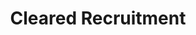 ---
layout: single-service
title: Cleared Recruitment
description: We fill your Classified and most Challenging Positions
sub-heading: We fill your Classified and most Challenging Positions
short-description: |-
 **RecruitTalent’s** team of seasoned professionals has the capability of providing cleared recruiting in support of US Intelligence and other Federal and State programs. Utilizing a combined database of nearly thousands of cleared candidates, we help recruit and track candidates using our ATS at the push of a button.  
social-image:
permalink: "cleared-recruitment"
card-icon-image: "/images/cleared-recruitment.svg"
card-thumbnail-image: "/images/cleared-recruitment-thumbnail.png"
button-text: LEARN MORE
is-visible-on-home-page: true
order: 4
banner-image: "/images/cleared-recruitment-banner.png"
banner-button-text: "GET STARTED"
banner-button-link: "/contact/"
second-section-left-image: "/images/contingent-staffing-section-2-left.png"
second-section-left-image-alt: 
second-section-right-heading: 
second-section-right-description: |- 
 **RecruitTalent** leverages its mature, quality-certified processes to provide a variety of standard and customized solutions and programs to help clients optimize their supply chain and optimize their turnaround time (TAT). RecruitTalent's workforce solutions help clients increase efficiency, accelerate project progress, cut costs, and ultimately enhance their competitive edge.

 **RecruitTalent** offers profound knowledge, comprehensive market analysis, and exceptional customer service to guarantee maximized workforce solutions in providing specialized staffing services.

 **At RecruitTalent,** we assist small as well as large business enterprises in filling hard-to-find roles at 60% lower cost compared to our competitors. With seasoned professionals, we dedicate a recruitment team to find the right people, with the right skills, for the right job and exceed the expectations of the client within the specified time frame.
second-section-button-text: "GET STARTED"
second-section-button-link: "/contact/" 
third-section-heading: Our Clients Used This Service 
third-section-client-company-logos:
- "/images/circle.svg"
- "/images/hexa.svg"
- "/images/treva.svg"
- "/images/yourlogo.svg"
- "/images/dummies.svg"
testimonial-section-top-image: "/images/5stars.svg"
testimonial-section-heading: "What Our Clients Say"
---